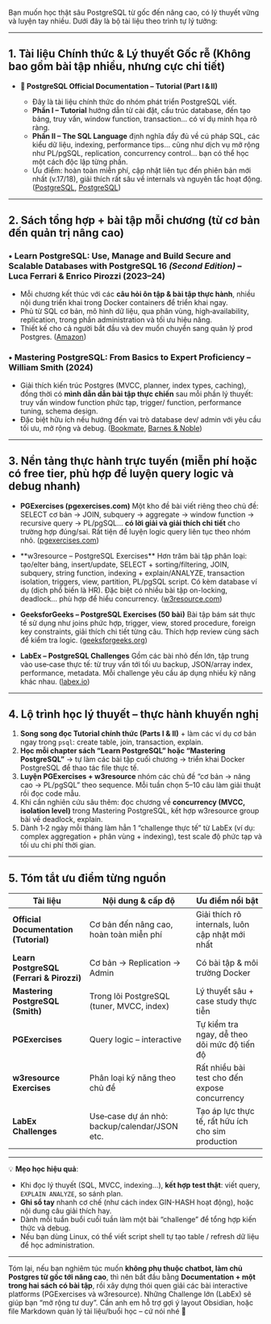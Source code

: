 Bạn muốn học thật sâu PostgreSQL từ gốc đến nâng cao, có lý thuyết vững và luyện tay nhiều. Dưới đây là bộ tài liệu theo trình tự lý tưởng:

---

## 1. Tài liệu Chính thức & Lý thuyết Gốc rễ (Không bao gồm bài tập nhiều, nhưng cực chi tiết)

* **📘 PostgreSQL Official Documentation – Tutorial (Part I & II)**

  * Đây là tài liệu chính thức do nhóm phát triển PostgreSQL viết.
  * **Phần I – Tutorial** hướng dẫn từ cài đặt, cấu trúc database, đến tạo bảng, truy vấn, window function, transaction… có ví dụ minh họa rõ ràng.
  * **Phần II – The SQL Language** định nghĩa đầy đủ về cú pháp SQL, các kiểu dữ liệu, indexing, performance tips... cũng như dịch vụ mở rộng như PL/pgSQL, replication, concurrency control... bạn có thể học một cách độc lập từng phần.
  * Ưu điểm: hoàn toàn miễn phí, cập nhật liên tục đến phiên bản mới nhất (v.17/18), giải thích rất sâu về internals và nguyên tắc hoạt động.
    ([PostgreSQL][1], [PostgreSQL][2])

---

## 2. Sách tổng hợp + bài tập mỗi chương (từ cơ bản đến quản trị nâng cao)

### • **Learn PostgreSQL: Use, Manage and Build Secure and Scalable Databases with PostgreSQL 16** *(Second Edition)* – Luca Ferrari & Enrico Pirozzi (2023–24)

* Mỗi chương kết thúc với các **câu hỏi ôn tập & bài tập thực hành**, nhiều nội dung triển khai trong Docker containers để triển khai ngay.
* Phủ từ SQL cơ bản, mô hình dữ liệu, qua phân vùng, high‑availability, replication, trong phần administration và tối ưu hiệu năng.
* Thiết kế cho cả người bắt đầu và dev muốn chuyển sang quản lý prod Postgres.
  ([Amazon][3])

### • **Mastering PostgreSQL: From Basics to Expert Proficiency** – William Smith (2024)

* Giải thích kiến trúc Postgres (MVCC, planner, index types, caching), đồng thời có **mình dẫn dẫn bài tập thực chiến** sau mỗi phần lý thuyết: truy vấn window function phức tạp, trigger/ function, performance tuning, schema design.
* Đặc biệt hữu ích nếu hướng đến vai trò database dev/ admin với yêu cầu tối ưu, mở rộng và debug.
  ([Bookmate][4], [Barnes & Noble][5])

---

## 3. Nền tảng thực hành trực tuyến (miễn phí hoặc có free tier, phù hợp để luyện query logic và debug nhanh)

* **PGExercises (pgexercises.com)**
  Một kho đề bài viết riêng theo chủ đề: SELECT cơ bản → JOIN, subquery → aggregate → window function → recursive query → PL/pgSQL… **có lời giải và giải thích chi tiết** cho trường hợp đúng/sai. Rất tiện để luyện logic query liên tục theo nhóm nhỏ.
  ([pgexercises.com][6])

* \*\*w3resource – PostgreSQL Exercises\*\*
  Hơn trăm bài tập phân loại: tạo/elter bảng, insert/update, SELECT + sorting/filtering, JOIN, subquery, string function, indexing + explain/ANALYZE, transaction isolation, triggers, view, partition, PL/pgSQL script. Có kèm database ví dụ (dịch phổ biến là HR).
  Đặc biệt có nhiều bài tập on-locking, deadlock… phù hợp để hiểu concurrency.
  ([w3resource.com][7])

* **GeeksforGeeks – PostgreSQL Exercises (50 bài)**
  Bài tập bám sát thực tế sử dụng như joins phức hợp, trigger, view, stored procedure, foreign key constraints, giải thích chi tiết từng câu. Thích hợp review cùng sách để kiểm tra logic.
  ([geeksforgeeks.org][8])

* **LabEx – PostgreSQL Challenges**
  Gồm các bài nhỏ đến lớn, tập trung vào use‑case thực tế: từ truy vấn tới tối ưu backup, JSON/array index, performance, metadata. Mỗi challenge yêu cầu áp dụng nhiều kỹ năng khác nhau.
  ([labex.io][9])

---

## 4. Lộ trình học lý thuyết – thực hành khuyến nghị

1. **Song song đọc Tutorial chính thức (Parts I & II)** + làm các ví dụ cơ bản ngay trong `psql`: create table, join, transaction, explain.
2. **Học mỗi chapter sách “Learn PostgreSQL” hoặc “Mastering PostgreSQL”** → tự làm các bài tập cuối chương → triển khai Docker PostgreSQL để thao tác file thực tế.
3. **Luyện PGExercises + w3resource** nhóm các chủ đề “cơ bản → nâng cao → PL/pgSQL” theo sequence. Mỗi tuần chọn 5–10 câu làm giải thuật rồi đọc code mẫu.
4. Khi cần nghiên cứu sâu thêm: đọc chương về **concurrency (MVCC, isolation level)** trong Mastering PostgreSQL, kết hợp w3resource group bài về deadlock, explain.
5. Dành 1‑2 ngày mỗi tháng làm hẳn 1 “challenge thực tế” từ LabEx (ví dụ: complex aggregation + phân vùng + indexing), test scale độ phức tạp và tối ưu chi phí thời gian.

---

## 5. Tóm tắt ưu điểm từng nguồn

| Tài liệu                                 | Nội dung & cấp độ                             | Ưu điểm nổi bật                                    |
| ---------------------------------------- | --------------------------------------------- | -------------------------------------------------- |
| **Official Documentation (Tutorial)**    | Cơ bản đến nâng cao, hoàn toàn miễn phí       | Giải thích rõ internals, luôn cập nhật mới nhất    |
| **Learn PostgreSQL (Ferrari & Pirozzi)** | Cơ bản → Replication → Admin                  | Có bài tập & môi trường Docker                     |
| **Mastering PostgreSQL (Smith)**         | Trong lõi PostgreSQL (tuner, MVCC, index)     | Lý thuyết sâu + case study thực tiễn               |
| **PGExercises**                          | Query logic – interactive                     | Tự kiểm tra ngay, dễ theo dõi mức độ tiến độ       |
| **w3resource Exercises**                 | Phân loại kỹ năng theo chủ đề                 | Rất nhiều bài test cho đến expose concurrency      |
| **LabEx Challenges**                     | Use‑case dự án nhỏ: backup/calendar/JSON etc. | Tạo áp lực thực tế, rất hữu ích cho sim production |

---

💡 **Mẹo học hiệu quả**:

* Khi đọc lý thuyết (SQL, MVCC, indexing…), **kết hợp test thật**: viết query, `EXPLAIN ANALYZE`, so sánh plan.
* **Ghi sổ tay** nhanh cơ chế (như cách index GIN-HASH hoạt động), hoặc nội dung câu giải thích hay.
* Dành mỗi tuần buổi cuối tuần làm một bài “challenge” để tổng hợp kiến thức và debug.
* Nếu bạn dùng Linux, có thể viết script shell tự tạo table / refresh dữ liệu để học administration.

---

Tóm lại, nếu bạn nghiêm túc muốn **không phụ thuộc chatbot, làm chủ Postgres từ gốc tới nâng cao**, thì nên bắt đầu bằng **Documentation + một trong hai sách có bài tập**, rồi xây dựng thói quen giải các bài interactive platforms (PGExercises và w3resource). Những Challenge lớn (LabEx) sẽ giúp bạn “mở rộng tư duy”. Cần anh em hỗ trợ gợi ý layout Obsidian, hoặc file Markdown quản lý tài liệu/buổi học – cứ nói nhé 🚀

[1]: https://www.postgresql.org/docs/15/ "PostgreSQL: Documentation: 15: PostgreSQL 15.13 Documentation"
[2]: https://www.postgresql.org/docs/current/tutorial.html?utm_source=chatgpt.com "PostgreSQL: Documentation: 17: Part I. Tutorial"
[3]: https://www.amazon.com/Learn-PostgreSQL-Second-scalable-databases/dp/1837635641?utm_source=chatgpt.com "Learn PostgreSQL: Use, manage, and build secure and scalable databases ..."
[4]: https://bookmate.com/books/vQqyIxSd?utm_source=chatgpt.com "Read “Mastering PostgreSQL”. William Smith on Bookmate"
[5]: https://www.barnesandnoble.com/w/mastering-postgresql-william-smith/1146207093?utm_source=chatgpt.com "Mastering PostgreSQL: From Basics to Expert Proficiency"
[6]: https://pgexercises.com/ "PostgreSQL Exercises"
[7]: https://www.w3resource.com/postgresql-exercises/ "PostgreSQL Exercises, Practice, Solution - w3resource"
[8]: https://www.geeksforgeeks.org/postgresql/postgresql-exercises-1/?utm_source=chatgpt.com "PostgreSQL Exercises - GeeksforGeeks"
[9]: https://labex.io/exercises/postgresql?utm_source=chatgpt.com "PostgreSQL Exercises | PostgreSQL Challenges | LabEx"
